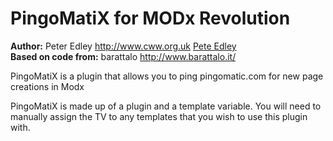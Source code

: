 PingoMatiX for MODx Revolution
=======================================


**Author:** Peter Edley <http://www.cww.org.uk> [Pete Edley](http://www.cww.org.uk)  
**Based on code from:** barattalo <http://www.barattalo.it/>

PingoMatiX is a plugin that allows you to ping pingomatic.com for new page creations in Modx

PingoMatiX is made up of a plugin and a template variable.  You will need to manually assign the TV to any templates that you wish to use this plugin with.
